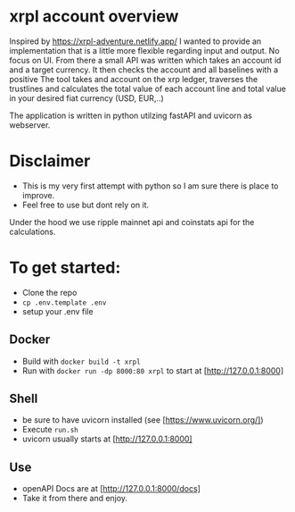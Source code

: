 # xrpl account overview
Inspired by https://xrpl-adventure.netlify.app/ I wanted to provide an implementation that is a little more flexible regarding input and output. No focus on UI. From there a small API was written which takes an account id and a target currency. It then checks the account and all baselines with a positive The tool takes and account on the xrp ledger, traverses the trustlines and calculates the total value of each account line and total value in your desired fiat currency (USD, EUR,..)

The application is written in python utilzing fastAPI and uvicorn as webserver.

# Disclaimer
* This is my very first attempt with python so I am sure there is place to improve.
* Feel free to use but dont rely on it.

Under the hood we use ripple mainnet api and coinstats api for the calculations.

# To get started:

* Clone the repo
* `cp .env.template .env`
* setup your .env file

## Docker
* Build with `docker build -t xrpl`
* Run with `docker run -dp 8000:80 xrpl` to start at [http://127.0.0.1:8000]

## Shell
* be sure to have  uvicorn installed (see [https://www.uvicorn.org/])
* Execute `run.sh`
* uvicorn usually starts at [http://127.0.0.1:8000]

## Use
* openAPI Docs are at [http://127.0.0.1:8000/docs]
* Take it from there and enjoy.
